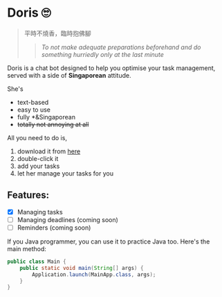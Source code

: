 # Doris :roll_eyes:
> 平時不燒香，臨時抱佛腳
> > *To not make adequate preparations beforehand and do something hurriedly only at the last minute*

Doris is a chat bot designed to help you optimise your task management, served with a side of **Singaporean** attitude. 

She's 
- text-based
- easy to use
- fully *&Singaporean
- ~~totally not annoying at all~~

All you need to do is,

1. download it from [here](https://github.com/marcuslowhuiyu/ip/releases/tag/A-Jar)
2. double-click it
3. add your tasks
4. let her manage your tasks for you 

## Features:

- [x] Managing tasks
- [ ] Managing deadlines (coming soon)
- [ ] Reminders (coming soon)

If you Java programmer, you can use it to practice Java too. Here's the main method:

```java
public class Main {
    public static void main(String[] args) {
        Application.launch(MainApp.class, args);
    }
}
```